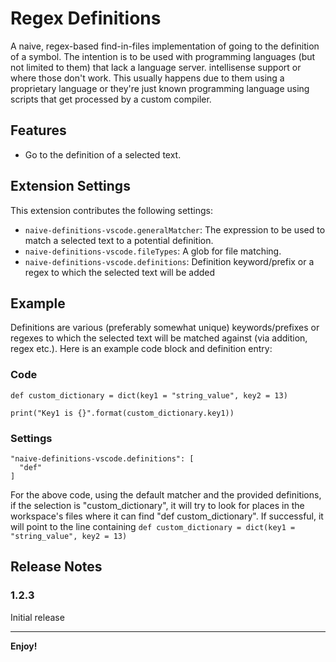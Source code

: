 # Regex Definitions
 A naive, regex-based find-in-files implementation of going to the definition of a symbol. The intention is to be used with programming languages (but not limited to them) that lack a language server. intellisense support or where those don't work. This usually happens due to them using a proprietary language or they're just known programming language using scripts that get processed by a custom compiler.

 ## Features

* Go to the definition of a selected text.

## Extension Settings

This extension contributes the following settings:

* `naive-definitions-vscode.generalMatcher`: The expression to be used to match a selected text to a potential definition.
* `naive-definitions-vscode.fileTypes`: A glob for file matching.
* `naive-definitions-vscode.definitions`: Definition keyword/prefix or a regex to which the selected text will be added

## Example

Definitions are various (preferably somewhat unique) keywords/prefixes or regexes to which the selected text will be matched against (via addition, regex etc.). Here is an example code block and definition entry:
### Code
```
def custom_dictionary = dict(key1 = "string_value", key2 = 13)

print("Key1 is {}".format(custom_dictionary.key1))
```
### Settings
```
"naive-definitions-vscode.definitions": [
  "def"
]
```
For the above code, using the default matcher and the provided definitions, if the selection is "custom_dictionary", it will try to look for places in the workspace's files where it can find "def custom_dictionary". If successful, it will point to the line containing `def custom_dictionary = dict(key1 = "string_value", key2 = 13)`

## Release Notes

### 1.2.3

Initial release

-----------------------------------------------------------------------------------------------------------

**Enjoy!**
